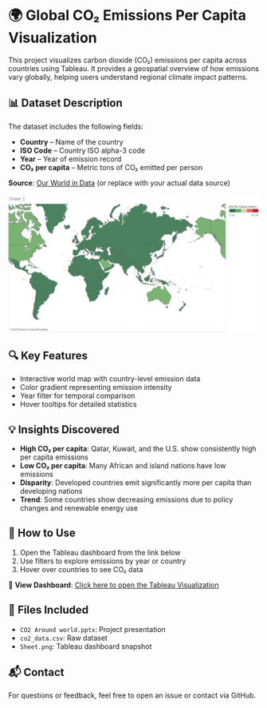 # 🌍 Global CO₂ Emissions Per Capita Visualization

This project visualizes carbon dioxide (CO₂) emissions per capita across countries using Tableau. It provides a geospatial overview of how emissions vary globally, helping users understand regional climate impact patterns.

## 📊 Dataset Description

The dataset includes the following fields:

- **Country** – Name of the country  
- **ISO Code** – Country ISO alpha-3 code  
- **Year** – Year of emission record  
- **CO₂ per capita** – Metric tons of CO₂ emitted per person  

**Source**: [Our World in Data](https://ourworldindata.org/co2-emissions) (or replace with your actual data source)

![Snapshot of Tableau Sheet](Sheet.png)

## 🔍 Key Features

- Interactive world map with country-level emission data  
- Color gradient representing emission intensity  
- Year filter for temporal comparison  
- Hover tooltips for detailed statistics  

## 💡 Insights Discovered

- **High CO₂ per capita**: Qatar, Kuwait, and the U.S. show consistently high per capita emissions  
- **Low CO₂ per capita**: Many African and island nations have low emissions  
- **Disparity**: Developed countries emit significantly more per capita than developing nations  
- **Trend**: Some countries show decreasing emissions due to policy changes and renewable energy use

## 📌 How to Use

1. Open the Tableau dashboard from the link below  
2. Use filters to explore emissions by year or country  
3. Hover over countries to see CO₂ data

🔗 **View Dashboard**: [Click here to open the Tableau Visualization](https://public.tableau.com/profile/purvi.pandey/viz/CO2Aroundworld/Sheet1)  

## 📁 Files Included

- `CO2 Around world.pptx`: Project presentation  
- `co2_data.csv`: Raw dataset  
- `Sheet.png`: Tableau dashboard snapshot  

## 📬 Contact

For questions or feedback, feel free to open an issue or contact via GitHub.
